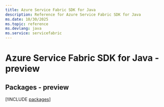 ```yaml
---
title: Azure Service Fabric SDK for Java
description: Reference for Azure Service Fabric SDK for Java
ms.date: 10/30/2025
ms.topic: reference
ms.devlang: java
ms.service: servicefabric
---
```

# Azure Service Fabric SDK for Java - preview
## Packages - preview
[!INCLUDE [packages](service-fabric-index.md)]